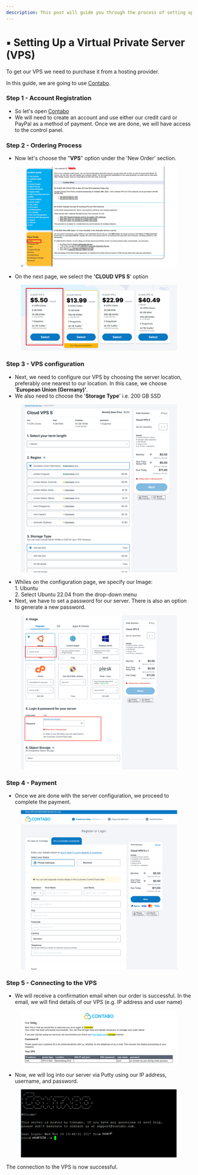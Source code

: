 ```yaml
---
description: This post will guide you through the process of setting up a VPS on Contabo.
---
```


# ▪ Setting Up a Virtual Private Server (VPS)

To get our VPS we need to purchase it from a hosting provider.

In this guide, we are going to use [Contabo](https://contabo.com/en/vps/?utm\_source=cj\&utm\_medium=affiliate\&utm\_campaign=vps\&source=affiliate\&AID=12454592\&PID=6839992).

### Step 1 - Account Registration

* So let's open [Contabo](https://contabo.com/en/vps/?utm\_source=cj\&utm\_medium=affiliate\&utm\_campaign=vps\&source=affiliate\&AID=12454592\&PID=6839992)
* We will need to create an account and use either our credit card or PayPal as a method of payment. Once we are done, we will have access to the control panel.

### Step 2 - Ordering Process

* Now let's choose the "**VPS**" option under the 'New Order' section.

<figure><img src="../../.gitbook/assets/contabo portal.png" alt=""><figcaption></figcaption></figure>

* On the next page, we select the **'CLOUD VPS S**' option

<figure><img src="../../.gitbook/assets/vps option.png" alt=""><figcaption></figcaption></figure>

### Step 3 - VPS configuration

* Next, we need to configure our VPS by choosing the server location, preferably one nearest to our location. In this case, we choose '**European Union (Germany)'**.
* We also need to choose the '**Storage Type**' i.e. 200 GB SSD

<figure><img src="../../.gitbook/assets/step2.png" alt=""><figcaption></figcaption></figure>

* Whiles on the configuration page, we specify our Image:\
  1\. Ubuntu\
  2\. Select Ubuntu 22.04 from the drop-down menu
* Next, we have to set a password for our server. There is also an option to generate a new password.

<figure><img src="../../.gitbook/assets/step3.png" alt=""><figcaption></figcaption></figure>

### Step 4 - Payment

* Once we are done with the server configuration, we proceed to complete the payment.

<figure><img src="../../.gitbook/assets/step4.png" alt=""><figcaption></figcaption></figure>

### Step 5 - Connecting to the VPS

* We will receive a confirmation email when our order is successful. In the email, we will find details of our VPS (e.g. IP address and user name)

<figure><img src="../../.gitbook/assets/step5.png" alt=""><figcaption></figcaption></figure>

* Now, we will log into our server via Putty using our IP address, username, and password.

<figure><img src="../../.gitbook/assets/putty.PNG" alt=""><figcaption></figcaption></figure>

The connection to the VPS is now successful.
